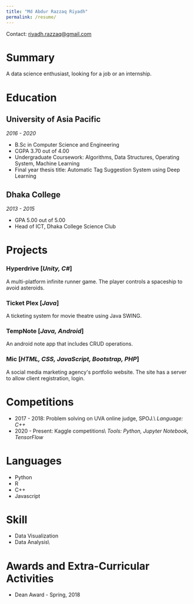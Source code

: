 ```yaml
---
title: "Md Abdur Razzaq Riyadh"
permalink: /resume/
---
```

Contact: riyadh.razzaq@gmail.com
# Summary
A data science enthusiast, looking for a job or an internship.
# Education 
##  University of Asia Pacific
*2016 - 2020*
* B.Sc in Computer Science and Engineering
* CGPA 3.70 out of 4.00
* Undergraduate Coursework: Algorithms, Data Structures, Operating System, Machine Learning
* Final year thesis title: Automatic Tag Suggestion System using Deep Learning

## Dhaka College
*2013 - 2015*
* GPA 5.00 out of 5.00
* Head of ICT, Dhaka College Science Club

# Projects
### Hyperdrive [*Unity, C#*]
A multi-platform infinite runner game. The player controls a spaceship to avoid asteroids. 
### Ticket Plex [*Java*]
A ticketing system for movie theatre using Java SWING.
### TempNote [*Java, Android*]
An android note app that includes CRUD operations. 
### Mic [*HTML, CSS, JavaScript, Bootstrap, PHP*]
A social media marketing agency's portfolio website. The site has a server to allow client registration, login. 
# Competitions
* 2017 - 2018: Problem solving on UVA online judge, SPOJ.\\
  *Language: C++*
* 2020 - Present: Kaggle competitions\\
  *Tools: Python, Jupyter Notebook, TensorFlow*

# Languages
* Python
* R
* C++
* Javascript

# Skill
* Data Visualization
* Data Analysis\\
# Awards and Extra-Curricular Activities
* Dean Award - Spring, 2018
  
